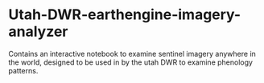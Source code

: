 # Utah-DWR-earthengine-imagery-analyzer
Contains an interactive notebook to examine sentinel imagery anywhere in the world, designed to be used in by the utah DWR to examine phenology patterns.  
